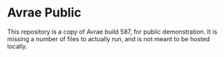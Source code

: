 # Avrae Public
This repository is a copy of Avrae build 587, for public demonstration.
It is missing a number of files to actually run, and is not meant to be hosted locally.
